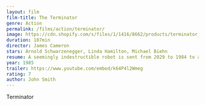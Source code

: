 ```yaml
---
layout: film
film-title: The Terminator 
genre: Action
permalink: /films/action/terminator/
image: https://cdn.shopify.com/s/files/1/1416/8662/products/terminator_1984_french_original_film_art_a_2000x.jpg?v=1551807845
duration: 107min
director: James Cameron
stars: Arnold Schwarzenegger, Linda Hamilton, Michael Biehn
resume: A seemingly indestructible robot is sent from 2029 to 1984 to assassinate a young waitress, whose unborn son will lead humanity in a war against sentient machines, while a human soldier from the same war is sent to protect her at all costs.
year: 1985
trailer: https://www.youtube.com/embed/k64P4l2Wmeg
rating: 7
author: John Smith
---
```


Terminator